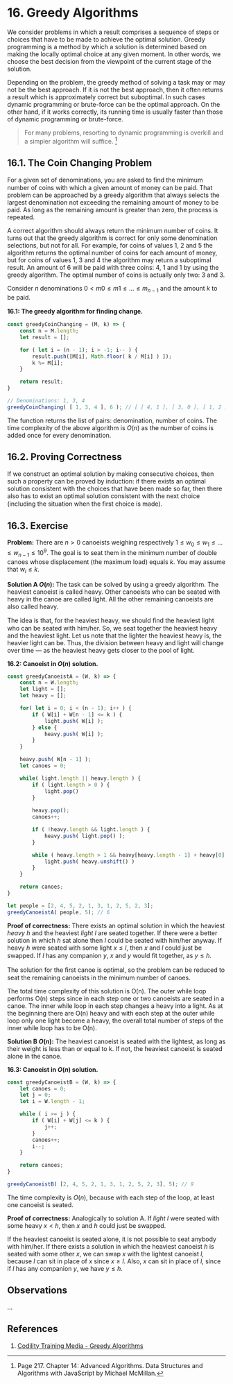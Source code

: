 # 16. Greedy Algorithms

We consider problems in which a result comprises a sequence of steps or choices that have to be made to achieve the optimal solution. Greedy programming is a method by which a solution is determined based on making the locally optimal choice at any given moment. In other words, we choose the best decision from the viewpoint of the current stage of the solution.

Depending on the problem, the greedy method of solving a task may or may not be the best approach. If it is not the best approach, then it often returns a result which is approximately correct but suboptimal. In such cases dynamic programming or brute-force can be the optimal approach. On the other hand, if it works correctly, its running time is usually faster than those of dynamic programming or brute-force.

> For many problems, resorting to dynamic programming is overkill and a simpler algorithm will suffice. [^1]

## 16.1. The Coin Changing Problem

For a given set of denominations, you are asked to ﬁnd the minimum number of coins with which a given amount of money can be paid. That problem can be approached by a greedy algorithm that always selects the largest denomination not exceeding the remaining amount of money to be paid. As long as the remaining amount is greater than zero, the process is repeated.

A correct algorithm should always return the minimum number of coins. It turns out that the greedy algorithm is correct for only some denomination selections, but not for all. For example, for coins of values 1, 2 and 5 the algorithm returns the optimal number of coins for each amount of money, but for coins of values 1, 3 and 4 the algorithm may return a suboptimal result. An amount of 6 will be paid with three coins: 4, 1 and 1 by using the greedy algorithm. The optimal number of coins is actually only two: 3 and 3.

Consider $n$ denominations $0 < m0 \leq m1 \leq \ldots \leq m_{n − 1}$ and the amount $k$ to be paid.

**16.1: The greedy algorithm for ﬁnding change.**
```js
const greedyCoinChanging = (M, k) => {
    const n = M.length;
    let result = [];

    for ( let i = (n - 1); i > -1; i-- ) {
        result.push([M[i], Math.floor( k / M[i] ) ]);
        k %= M[i];
    }

    return result;
}

// Denominations: 1, 3, 4
greedyCoinChanging( [ 1, 3, 4 ], 6 ); // [ [ 4, 1 ], [ 3, 0 ], [ 1, 2 ] ] ... 1 "4" coin and 2 "1" coins
```

The function returns the list of pairs: denomination, number of coins. The time complexity of the above algorithm is $O(n)$ as the number of coins is added once for every denomination.

## 16.2. Proving Correctness

If we construct an optimal solution by making consecutive choices, then such a property can be proved by induction: if there exists an optimal solution consistent with the choices that have been made so far, then there also has to exist an optimal solution consistent with the next choice (including the situation when the ﬁrst choice is made).

## 16.3. Exercise

**Problem:** There are $n > 0$ canoeists weighing respectively $1 \leq w_0 \leq w_1 \leq \ldots \leq w_{n − 1} \leq 10^9$. The goal is to seat them in the minimum number of double canoes whose displacement (the maximum load) equals $k$. You may assume that $w_i \leq k$.

**Solution A $O(n)$:** The task can be solved by using a greedy algorithm. The heaviest canoeist
is called heavy. Other canoeists who can be seated with heavy in the canoe are called light.
All the other remaining canoeists are also called heavy.

The idea is that, for the heaviest heavy, we should ﬁnd the heaviest light who can be
seated with him/her. So, we seat together the heaviest heavy and the heaviest light. Let us
note that the lighter the heaviest heavy is, the heavier light can be. Thus, the division between
heavy and light will change over time — as the heaviest heavy gets closer to the pool of light.

**16.2: Canoeist in $O(n)$ solution.**
```js
const greedyCanoeistA = (W, k) => {
    const n = W.length;
    let light = [];
    let heavy = [];

    for( let i = 0; i < (n - 1); i++ ) {
        if ( W[i] + W[n - 1] <= k ) {
            light.push( W[i] );
        } else {
            heavy.push( W[i] );
        }
    }

    heavy.push( W[n - 1] );
    let canoes = 0;

    while( light.length || heavy.length ) {
        if ( light.length > 0 ) {
            light.pop()
        }
        
        heavy.pop();
        canoes++;

        if ( !heavy.length && light.length ) {
            heavy.push( light.pop() );
        }

        while ( heavy.length > 1 && heavy[heavy.length - 1] + heavy[0] <= k ) {
            light.push( heavy.unshift() )
        }
    }

    return canoes;
}

let people = [2, 4, 5, 2, 1, 3, 1, 2, 5, 2, 3];
greedyCanoeistA( people, 5); // 6
```

**Proof of correctness:** There exists an optimal solution in which the heaviest _heavy_ $h$ and the heaviest _light_ $l$ are seated together. If there were a better solution in which $h$ sat alone then $l$ could be seated with him/her anyway. If heavy $h$ were seated with some light $x \leq l$, then $x$ and $l$ could just be swapped. If $l$ has any companion $y$, $x$ and $y$ would ﬁt together, as $y \leq h$.

The solution for the ﬁrst canoe is optimal, so the problem can be reduced to seat the remaining canoeists in the minimum number of canoes.

The total time complexity of this solution is O(n). The outer while loop performs O(n) steps
since in each step one or two canoeists are seated in a canoe. The inner while loop in each
step changes a heavy into a light. As at the beginning there are O(n) heavy and with each
step at the outer while loop only one light become a heavy, the overall total number of steps
of the inner while loop has to be O(n).

**Solution B $O(n)$:** The heaviest canoeist is seated with the lightest, as long as their weight is less than or equal to k. If not, the heaviest canoeist is seated alone in the canoe.

**16.3: Canoeist in $O(n)$ solution.**
```js
const greedyCanoeistB = (W, k) => {
    let canoes = 0;
    let j = 0;
    let i = W.length - 1;

    while ( i >= j ) {
        if ( W[i] + W[j] <= k ) {
            j++;
        }
        canoes++;
        i--;
    }

    return canoes;
}

greedyCanoeistB( [2, 4, 5, 2, 1, 3, 1, 2, 5, 2, 3], 5); // 9
```

The time complexity is $O(n)$, because with each step of the loop, at least one canoeist is seated.

**Proof of correctness:** Analogically to solution A. If _light_ $l$ were seated with some heavy $x < h$, then $x$ and $h$ could just be swapped.

If the heaviest canoeist is seated alone, it is not possible to seat anybody with him/her. If there exists a solution in which the heaviest canoeist $h$ is seated with some other $x$, we can swap $x$ with the lightest canoeist $l$, because $l$ can sit in place of $x$ since $x \geq l$. Also, $x$ can sit in place of $l$, since if $l$ has any companion $y$, we have $y \leq h$.

## Observations

...

## References

1. [Codility Training Media - Greedy Algorithms](https://codility.com/media/train/14-GreedyAlgorithms.pdf)

[^1]: Page 217. Chapter 14: Advanced Algorithms. Data Structures and Algorithms with JavaScript by Michael McMillan.